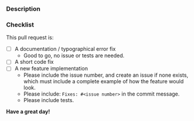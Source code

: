 <!--
Thank you for contributing to {{cookiecutter.repo_name}}! 🎉

Provide a general summary of your proposed changes in the Title field above.
-->

### Description
<!-- Describe your changes in detail -->

### Checklist
<!--
Go over following points.
Check them with an `x` if they do apply, (they turn into clickable checkboxes once the PR is submitted, so no need to do everything at once).

-->

This pull request is:

- [ ] A documentation / typographical error fix
	- Good to go, no issue or tests are needed.
- [ ] A short code fix
- [ ] A new feature implementation
	- Please include the issue number, and create an issue if none exists, which must
	  include a complete example of how the feature would look.
	- Please include: `Fixes: #<issue number>` in the commit message.
	- Please include tests.

**Have a great day!**
